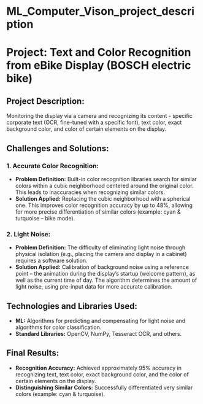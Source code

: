 # ML_Computer_Vison_project_description

# Project: Text and Color Recognition from eBike Display (BOSCH electric bike)

## Project Description:
Monitoring the display via a camera and recognizing its content - specific corporate text (OCR, fine-tuned with a specific font), text color, exact background color, and color of certain elements on the display.

## Challenges and Solutions:

### 1. Accurate Color Recognition:
- **Problem Definition:** Built-in color recognition libraries search for similar colors within a cubic neighborhood centered around the original color. This leads to inaccuracies when recognizing similar colors.
- **Solution Applied:** Replacing the cubic neighborhood with a spherical one. This improves color recognition accuracy by up to 48%, allowing for more precise differentiation of similar colors (example: cyan & turquoise – bike mode).

### 2. Light Noise:
- **Problem Definition:** The difficulty of eliminating light noise through physical isolation (e.g., placing the camera and display in a cabinet) requires a software solution.
- **Solution Applied:** Calibration of background noise using a reference point – the animation during the display’s startup (welcome pattern), as well as the current time of day. The algorithm determines the amount of light noise, using pre-input data for more accurate calibration.

## Technologies and Libraries Used:
- **ML:** Algorithms for predicting and compensating for light noise and algorithms for color classification.
- **Standard Libraries:** OpenCV, NumPy, Tesseract OCR, and others.

## Final Results:
- **Recognition Accuracy:** Achieved approximately 95% accuracy in recognizing text, text color, exact background color, and the color of certain elements on the display.
- **Distinguishing Similar Colors:** Successfully differentiated very similar colors (example: cyan & turquoise).
